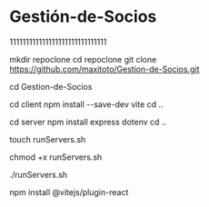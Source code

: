 # Gestión-de-Socios

111111111111111111111111111111

mkdir repoclone
cd repoclone
git clone https://github.com/maxitoto/Gestion-de-Socios.git

cd Gestion-de-Socios

cd client
npm install --save-dev vite
cd ..

cd server
npm install express dotenv
cd ..

touch runServers.sh

chmod +x runServers.sh

./runServers.sh


npm install @vitejs/plugin-react
